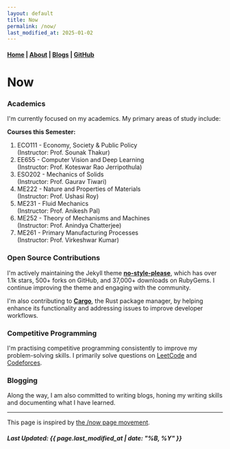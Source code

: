 ```yaml
---
layout: default
title: Now
permalink: /now/
last_modified_at: 2025-01-02
---
```


#### [Home](/) | [About](/about/) | [Blogs](/blogs/) | [GitHub](https://github.com/tanvincible)

# Now

### Academics
I'm currently focused on my academics. My primary areas of study include:

**Courses this Semester:**
1. ECO111 - Economy, Society & Public Policy  
(Instructor: Prof. Sounak Thakur)
2. EE655 - Computer Vision and Deep Learning  
(Instructor: Prof. Koteswar Rao Jerripothula)
3. ESO202 - Mechanics of Solids  
(Instructor: Prof. Gaurav Tiwari)
4. ME222 - Nature and Properties of Materials  
(Instructor: Prof. Ushasi Roy)
5. ME231 - Fluid Mechanics  
(Instructor: Prof. Anikesh Pal)
6. ME252 - Theory of Mechanisms and Machines  
(Instructor: Prof. Anindya Chatterjee)
7. ME261 - Primary Manufacturing Processes  
(Instructor: Prof. Virkeshwar Kumar)

### Open Source Contributions
I'm actively maintaining the Jekyll theme [**no-style-please**](https://github.com/riggraz/no-style-please), which has over 1.1k stars, 500+ forks on GitHub, and 37,000+ downloads on RubyGems. I continue improving the theme and engaging with the community.

I'm also contributing to [**Cargo**](https://github.com/rust-lang/cargo/), the Rust package manager, by helping enhance its functionality and addressing issues to improve developer workflows.

### Competitive Programming
I'm practising competitive programming consistently to improve my problem-solving skills. I primarily solve questions on [LeetCode](https://leetcode.com/) and [Codeforces](https://codeforces.com/).

### Blogging
Along the way, I am also committed to writing blogs, honing my writing skills and documenting what I have learned.

---

This page is inspired by [the /now page movement](https://nownownow.com/about).

##### Last Updated: {{ page.last_modified_at | date: "%B, %Y" }}
